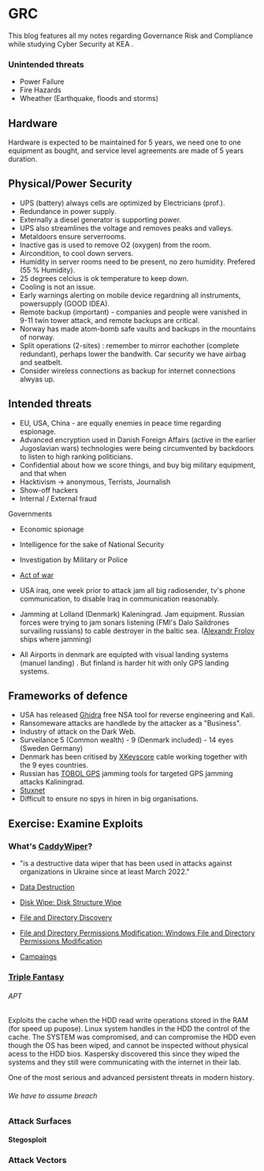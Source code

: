 # GRC
This blog features all my notes regarding Governance Risk and Compliance while studying Cyber Security at KEA .

### Unintended threats

- Power Failure
- Fire Hazards
- Wheather (Earthquake, floods and storms)


## Hardware

Hardware is expected to be maintained for 5 years, we need one to one equipment as bought, and service level agreements are made of 5 years duration.

## Physical/Power Security

- UPS (battery) always cells are optimized by Electricians (prof.).
- Redundance in power supply. 
- Externally a diesel generator is supporting power.
- UPS also streamlines the voltage and removes peaks and valleys. 
- Metaldoors ensure serverrooms.
- Inactive gas is used to remove O2 (oxygen) from the room.
- Aircondition, to cool down servers.
- Humidity in server rooms need to be present, no zero humidity. Prefered (55 % Humidity).
- 25 degrees celcius is ok temperature to keep down.
- Cooling is not an issue.
- Early warnings alerting on mobile device regardning all instruments, powersupply (GOOD IDEA).
- Remote backup (important) - companies and people were vanished in 9-11 twin tower attack, and remote backups are critical.
- Norway has made atom-bomb safe vaults and backups in the mountains of norway.
- Split operations (2-sites) : remember to mirror eachother (complete redundant), perhaps lower the bandwith. Car security we have airbag and seatbelt.
- Consider wireless connections as backup for internet connections alwyas up.


## Intended threats

- EU, USA, China - are equally enemies in peace time regarding espionage.
- Advanced encryption used in Danish Foreign Affairs (active in the earlier Jugoslavian wars) technologies were being circumvented by backdoors to listen to high ranking politicians.
- Confidential about how we score things, and buy big military equipment, and that when
- Hacktivism -> anonymous, Terrists, Journalish
- Show-off hackers
- Internal / External fraud

 Governments
- Economic spionage
- Intelligence for the sake of National Security
- Investigation by Military or Police
- [Act of war](https://en.wikipedia.org/wiki/Casus_belli)

- USA iraq, one week prior to attack jam all big radiosender, tv's phone communication, to disable Iraq in communication reasonably.
- Jamming at Lolland (Denmark) Kaleningrad. Jam equipment. Russian forces were trying to jam sonars listening (FMI's Dalo Saildrones survailing russians) to cable destroyer in the baltic sea. ([Alexandr Frolov](https://www.marinetraffic.com/en/ais/details/ships/shipid:4937128/mmsi:273542930/imo:0/vessel:ALEKSANDR_FROLOV) ships where jamming) 
- All Airports in denmark are equipted with visual landing systems (manuel landing) . But finland is harder hit with only GPS landing systems.


## Frameworks of defence

- USA has released [Ghidra](https://en.wikipedia.org/wiki/Ghidra) free NSA tool for reverse engineering and Kali.
- Ransomeware attacks are handlede by the attacker as a "Business".
- Industry of attack on the Dark Web.
- Surveilance 5 (Common wealth) - 9 (Denmark included) - 14 eyes (Sweden Germany)
- Denmark has been critised by [XKeyscore](https://en.wikipedia.org/wiki/XKeyscore) cable working together with the 9 eyes countries.
- Russian has [TOBOL GPS](https://www.gpsworld.com/russian-electronic-warfare-base-linked-to-gps-jamming-across-baltic-region/) jamming tools for targeted GPS jamming attacks Kaliningrad.
- [Stuxnet](https://en.wikipedia.org/wiki/Stuxnet) 
- Difficult to ensure no spys in hiren in big organisations.


## Exercise: Examine Exploits

### What's [CaddyWiper](https://attack.mitre.org/software/S0693/)?

-  "is a destructive data wiper that has been used in attacks against organizations in Ukraine since at least March 2022."
-  [Data Destruction](https://blog.talosintelligence.com/threat-advisory-caddywiper/)
- [ Disk Wipe: Disk Structure Wipe ](https://www.welivesecurity.com/2022/03/15/caddywiper-new-wiper-malware-discovered-ukraine/)
-  [File and Directory Discovery](https://www.threatdown.com/blog/double-header-isaacwiper-and-caddywiper/)
-  [File and Directory Permissions Modification: Windows File and Directory Permissions Modification ](https://blog.talosintelligence.com/threat-advisory-caddywiper/)

-  [Campaings](https://cloud.google.com/blog/topics/threat-intelligence/sandworm-disrupts-power-ukraine-operational-technology/)


### [Triple Fantasy](https://www.colocationamerica.com/blog/kaspersky-uncovers-equation-group)

###### APT
Exploits the cache when the HDD read write operations stored in the RAM (for speed up pupose). Linux system handles in the HDD the control of the cache. The SYSTEM was compromised, and can compromise the HDD even though the OS has been wiped, and cannot be inspected without physical acess to the HDD bios. Kaspersky discovered this since they wiped the systems and they still were communicating with the internet in their lab. 

One of the most serious and advanced persistent threats in modern history.
 

###### We have to assume breach 

### Attack Surfaces




#### Stegosploit




### Attack Vectors

